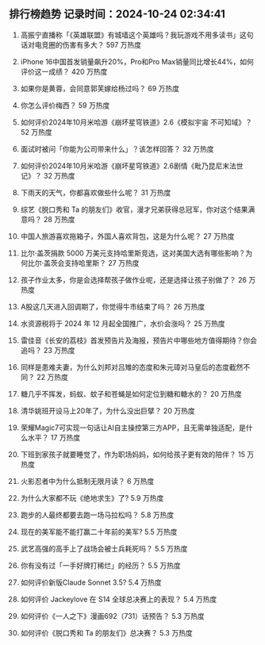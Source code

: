 
## 排行榜趋势 记录时间：2024-10-24 02:34:41
  
  1. 高振宁直播称「《英雄联盟》有城墙这个英雄吗？我玩游戏不用多读书」这句话对电竞圈的伤害有多大？ 597 万热度
    
  2. iPhone 16中国首发销量飙升20%，Pro和Pro Max销量同比增长44%，如何评价这一成绩？ 420 万热度
    
  3. 如果你是黄蓉，会同意郭芙嫁给杨过吗？ 69 万热度
    
  4. 你怎么评价梅西？ 59 万热度
    
  5. 如何评价2024年10月米哈游《崩坏星穹铁道》2.6《模拟宇宙 不可知域》？ 52 万热度
    
  6. 面试时被问「你能为公司带来什么」？该怎样回答？ 32 万热度
    
  7. 如何评价2024年10月米哈游《崩坏星穹铁道》2.6剧情《毗乃昆尼末法世记》？ 32 万热度
    
  8. 下雨天的天气，你都喜欢做些什么呢？ 31 万热度
    
  9. 综艺《脱口秀和 Ta 的朋友们》收官，漫才兄弟获得总冠军，你对这个结果满意吗？ 28 万热度
    
  10. 中国人旅游喜欢拖箱子，外国人喜欢背包，这是为什么呢？ 27 万热度
    
  11. 比尔·盖茨捐款 5000 万美元支持哈里斯竞选，这对美国大选有哪些影响？为何比尔·盖茨会支持哈里斯？ 27 万热度
    
  12. 孩子作业太多，你是会选择帮孩子做作业呢，还是选择让孩子别做了？ 26 万热度
    
  13. A股这几天进入回调期了，你觉得牛市结束了吗？ 26 万热度
    
  14. 水资源税将于 2024 年 12 月起全国推广，水价会涨吗？ 25 万热度
    
  15. 雷佳音《长安的荔枝》首发预告片及海报，预告片中哪些地方值得期待？你会追吗？ 23 万热度
    
  16. 同样是患难夫妻，为什么刘邦对吕雉的态度和朱元璋对马皇后的态度截然不同？ 22 万热度
    
  17. 糖几乎不挥发，蚂蚁、蚊子和苍蝇是如何定位到糖和糖水的？ 20 万热度
    
  18. 清华姚班开设马上20年了，为什么没出巨擘？ 20 万热度
    
  19. 荣耀Magic7可实现一句话让AI自主操控第三方APP，且无需单独适配，是什么水平？ 17 万热度
    
  20. 下班到家孩子就要睡觉了，作为职场妈妈，如何给孩子更有效的陪伴？ 15 万热度
    
  21. 火影忍者中为什么抵制无限月读？ 6 万热度
    
  22. 为什么大家都不玩《绝地求生》了? 5.9 万热度
    
  23. 跑步的人最终都要去跑一场马拉松吗？ 5.8 万热度
    
  24. 现在的美军能不能打赢二十年前的美军? 5.5 万热度
    
  25. 武艺高强的高手上了战场会被士兵耗死吗？ 5.5 万热度
    
  26. 你有没有过「一手好牌打稀烂」的经历？ 5.5 万热度
    
  27. 如何评价新版Claude Sonnet 3.5? 5.4 万热度
    
  28. 如何评价 Jackeylove 在 S14 全球总决赛上的表现？ 5.4 万热度
    
  29. 如何评价《一人之下》漫画692（731）话预告？ 5.3 万热度
    
  30. 如何评价《脱口秀和 Ta 的朋友们》总决赛？ 5.3 万热度
    